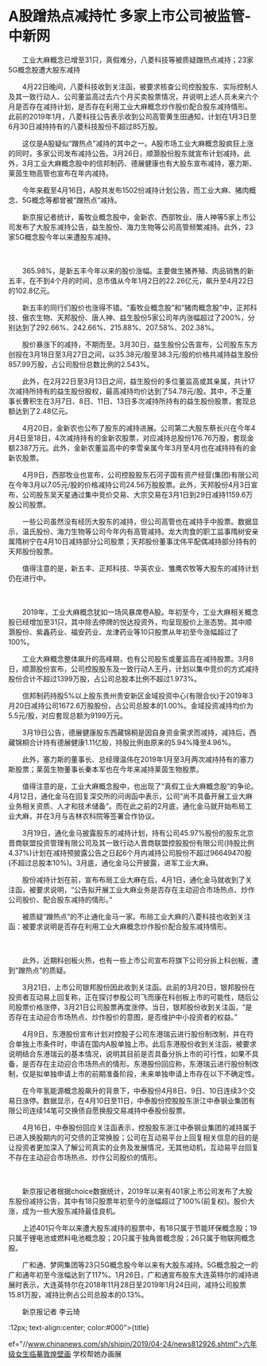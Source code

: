 # A股蹭热点减持忙 多家上市公司被监管-中新网

　　工业大麻概念已增至31只，真假难分，八菱科技等被质疑蹭热点减持；23家5G概念股遭大股东减持

　　4月22日晚间，八菱科技收到关注函，被要求核查公司控股股东、实际控制人及其一致行动人、公司董监高过去六个月买卖股票情况，并说明上述人员未来六个月是否存在减持计划，是否存在利用工业大麻概念炒作股价配合股东减持情形。　此前的2019年1月，八菱科技公告表示收到公司高管黄生田通知，计划在1月3日至6月30日减持持有的八菱科技股份不超过85万股。

　　这仅是A股疑似“蹭热点”减持的其中之一。A股市场工业大麻概念股疯狂上涨的同时，多家公司发布减持公告。3月26日，顺灏股份股东就宣布计划减持。此外，3月工业大麻概念股中的信邦制药、德展健康也有大股东宣布减持，塞力斯、莱茵生物高管也宣布在年内减持。

　　今年来截至4月16日，A股共发布1502份减持计划公告，而工业大麻、猪肉概念、5G概念等都曾被“蹭热点”减持。

　　新京报记者统计，畜牧业概念股中，金新农、西部牧业、唐人神等5家上市公司发布了大股东减持公告，益生股份、海力生物等公司高管频繁减持。此外，23家5G概念股今年以来遭股东减持。

　　

　　365.98%，是新五丰今年以来的股价涨幅。主要做生猪养殖、肉品销售的新五丰，在不到4个月的时间，总市值从今年1月2日的22.26亿元，飙升至4月22日的102.8亿元。

　　新五丰的同行们股价也涨得不错。“畜牧业概念股”和“猪肉概念股”中，正邦科技、傲农生物、天邦股份、唐人神、益生股份5家公司年内涨幅超过了200%，分别达到了292.66%、242.66%、215.88%、207.58%、202.38%。

　　股价暴涨下的减持，不期而至。3月30日，益生股份公告宣布，公司股东东方创投在3月18日至3月27日之间，以35.38元/股至38.3元/股的价格共减持益生股份857.99万股，占公司股份总数比例的2.543%。

　　此外，在2月22日至3月13日之间，益生股份的多位董监高或其亲属，共计17次减持所持有的益生股份股权，最高减持均价达到了54.78元/股。其中，不乏董事长曹积生在3月7日、8日、11日、13日多次减持所持有的益生股份股票，套现总额达到了2.48亿元。

　　4月20日，金新农也公布了股东的减持进展。公司第二大股东蔡长兴在今年4月4日至18日，4次减持持有的金新农股票，对应减持总股份176.76万股，套现金额2387万元。此外，金新农董监高中的李雪亲属今年3月至4月也在减持持有的金新农股票。

　　4月9日，西部牧业也宣布，公司控股股东石河子国有资产经营(集团)有限公司在今年3月以7.05元/股的价格减持公司24.56万股股票。此外，天邦股份4月3日宣布，公司股东吴天星通过集中竞价交易、大宗交易在3月1日到29日减持1159.6万股公司股票。

　　一些公司虽然没有经历大股东的减持，但公司高管也在减持手中股票。数据显示，温氏股份、海力生物等公司今年内有高管减持。龙大肉食的职工监事隋树安亲属隋树宁在4月10日减持部分公司股票；天邦股份董事沈伟平配偶减持部分持有的天邦股份股票。

　　值得注意的是，新五丰、正邦科技、华英农业、雏鹰农牧等大股东的减持计划仍在进行中。

　　

　　2019年，工业大麻概念犹如一场风暴席卷A股。年初至今，工业大麻相关概念股已经增加至31只，其中除去停牌的悦达投资外，均呈现股价上涨态势。其中顺灏股份、紫鑫药业、福安药业、龙津药业等10只股票从年初至今涨幅超过了100%。

　　工业大麻概念整体飙升的高峰期，也有公司股东或董监高在减持股票。3月8日，顺灏股份宣布，公司控股股东及一致行动人王丹，计划以集中竞价的方式减持股份合计不超过1399万股，占公司总股本比例不超过1.973%。

　　信邦制药持股5%以上股东贵州贵安新区金域投资中心(有限合伙)于2019年3月20日减持公司1672.6万股股份，占公司总股本的1.00%。金域投资减持均价为5.5元/股，对应套现总额为9199万元。

　　3月19日公告，德展健康股东西藏锦桐是因自身资金需求而减持，减持后，西藏锦桐合计持有德展健康1.11亿股，持股比例由原来的5.94%降至4.96%。

　　此外，塞力斯的董事长、总经理温伟在2019年1月至3月两次减持持有的塞力斯股票；莱茵生物董事长秦本军也在今年来减持莱茵生物股票。

　　值得注意的是，工业大麻概念股中，也出现了“真假工业大麻概念股”的争论。4月12日，通化金马在回复深交所的问询函中表示，公司“尚不具备开展工业大麻业务相关资质、人才和技术储备”。而在此之前的2月底，通化金马就开始布局工业大麻，并在3月与吉林农科院等签署合作协议。

　　3月19日，通化金马披露股东的减持计划，持有公司45.97%股份的股东北京晋商联盟投资管理有限公司及其一致行动人晋商联盟控股股份有限公司(持股比例4.37%)计划在减持预披露公告之日起6个月内减持公司股份不超过96649470股(不超过总股本10%)。3月底，通化金马公开披露，进军工业大麻。

　　股份减持计划在前，宣布布局工业大麻在后，4月1日，通化金马就收到了关注函，被要求说明，“公告拟开展工业大麻业务是否存在主动迎合市场热点、炒作公司股价、配合股东减持的情形。”

　　被质疑“蹭热点”的不止通化金马一家。布局工业大麻的八菱科技也收到关注函：被要求说明是否存在利用工业大麻概念炒作股价配合股东减持情形。

　　

　　此外，近期科创板火热，也有一些上市公司宣布将旗下公司分拆上科创板，遭到“蹭热点”的质疑。

　　3月21日，上市公司银邦股份因此收到关注函。此前的3月20日，银邦股份在投资者互动易上回复称，正在探讨参股公司飞而康在科创板上市的可能性，随后公司股票价格涨停，3月21日公司股票再度涨停。当日，银邦股份收到关注函，“是否存在主动迎合市场热点、炒作股价的意图，是否维护中小投资者的权益。”

　　4月9日，东港股份宣布计划对控股子公司东港瑞云进行股份制改制，并在符合单独上市条件时，申请在国内A股单独上市。此后东港股份收到关注函，被要求说明结合东港瑞云的基本情况，说明其目前是否具备分拆上市的可行性，如果不具备，是否存在主动迎合市场热点的情形。东港股份回应称，东港瑞云进行股份制改制，仅是拟单独申请上市的前期准备阶段，未来单独申请上市存在以下不确定性。

　　在今年氢能源概念股飙升的背景下，中泰股份4月8日、9日、10日连续3个交易日涨停。数据显示，在4月10日至11日，中泰股份控股股东浙江中泰钢业集团有限公司连续14笔可交换债自愿换股交易减持中泰股份股票。

　　4月16日，中泰股份回应关注函表示，控股股东浙江中泰钢业集团的减持属于已进入换股期内的可交债的正常换股；公司在互动易平台上回复相关信息的目的是让投资者更加深入了解公司真实的业务及发展情况，无其他动机，互动易平台回复不存在主动迎合市场热点、炒作公司股价的情形。

　　

　　新京报记者根据choice数据统计，2019年以来有401家上市公司发布了大股东股份减持公告，其中有18只股票年初至今的涨幅超过了100%(前复权)。股价大涨，成为一些大股东减持最佳良机。

　　上述401只今年以来遭大股东减持的股票中，有18只属于节能环保概念股；19只属于锂电池或燃料电池概念股；20只属于独角兽概念股；26只属于物联网概念股。

　　广和通、梦网集团等23只5G概念股今年以来有大股东减持。5G概念股之一的广和通年初至今涨幅达到了117%。1月26日，广和通宣布股东大连英特尔的减持进展时表示，大连英特尔在2018年11月28日至2019年1月24日间，减持公司股票15.81万股，减持比例占公司总股本的0.13%。

　　新京报记者 李云琦

:12px; text-align:center; color:#000">{title}

ef="//www.chinanews.com/sh/shipin/2019/04-24/news812926.shtml">六年级女生临摹敦煌壁画 学校帮她办画展
